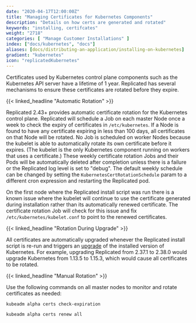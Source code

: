 ```yaml
---
date: "2020-04-17T12:00:00Z"
title: "Managing Certificates for Kubernetes Components"
description: "Details on how certs are generated and rotated"
keywords: "installing, certifcates"
weight: "2718"
categories: [ "Manage Customer Installations" ]
index: ["docs/kubernetes", "docs"]
aliases: [docs/distributing-an-application/installing-on-kubernetes]
gradient: "kubernetes"
icon: "replicatedKubernetes"
---
```


Certificates used by Kubernetes control plane components such as the Kubernetes API server have a lifetime of 1 year.
Replicated has several mechanisms to ensure these certificates are rotated before they expire.

{{< linked_headline "Automatic Rotation" >}}

Replicated 2.43+ provides automatic certificate rotation for the Kubernetes control plane.
Replicated will schedule a Job on each master Node once a week to check the expiry of certificates in `/etc/kubernetes`.
If a Node is found to have any certificate expiring in less than 100 days, all certificates on that Node will be rotated.
No Job is scheduled on worker Nodes because the kubelet is able to automatically rotate its own certificate before it expires.
(The kubelet is the only Kubernetes component running on workers that uses a certificate.)
These weekly certificate rotation Jobs and their Pods will be automatically deleted after completion unless there is a failure or the Replicated log level is set to "debug".
The default weekly schedule can be changed by setting the `KubernetesCertRotationSchedule` param to a different cron expression and restarting the Replicated pod.

On the first node where the Replicated install script was run there is a known issue where the kubelet will continue to use the certificate generated during installation rather than its automatically renewed certificate.
The certificate rotation Job will check for this issue and fix `/etc/kubernetes/kubelet.conf` to point to the renewed certificates.

{{< linked_headline "Rotation During Upgrade" >}}

All certificates are automatically upgraded whenever the Replicated install script is re-run and triggers an [upgrade](/docs/kubernetes/customer-installations/installing/#compatible-kubernetes-versions) of the installed version of Kubernetes.
For example, upgrading Replicated from 2.37.1 to 2.38.0 would upgrade Kubernetes from 1.13.5 to 1.15.3, which would cause all certificates to be rotated.


{{< linked_headline "Manual Rotation" >}}

Use the following commands on all master nodes to monitor and rotate certificates as needed:

```bash
kubeadm alpha certs check-expiration
```
```bash
kubeadm alpha certs renew all
```
